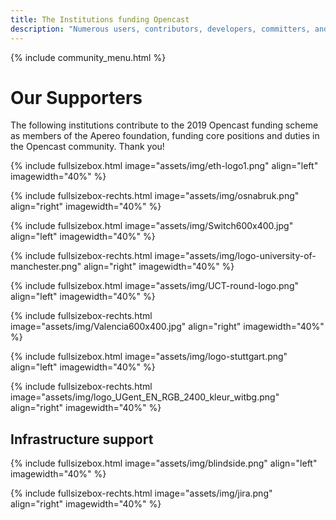 ```yaml
---
title: The Institutions funding Opencast
description: "Numerous users, contributors, developers, committers, and institutions are actively working to improve Opencast and keep the software and the community alive."
---
```

{% include community_menu.html %}

# Our Supporters
The following institutions contribute to the 2019 Opencast funding scheme as members of the Apereo foundation, funding core positions and duties in the Opencast community. Thank you!

{% include fullsizebox.html
image="assets/img/eth-logo1.png"
align="left"
imagewidth="40%"
%}

{% include fullsizebox-rechts.html
image="assets/img/osnabruk.png"
align="right"
imagewidth="40%"
%}

{% include fullsizebox.html
image="assets/img/Switch600x400.jpg"
align="left"
imagewidth="40%"
%}

{% include fullsizebox-rechts.html
image="assets/img/logo-university-of-manchester.png"
align="right"
imagewidth="40%"
%}

{% include fullsizebox.html
image="assets/img/UCT-round-logo.png"
align="left"
imagewidth="40%"
%}

{% include fullsizebox-rechts.html
image="assets/img/Valencia600x400.jpg"
align="right"
imagewidth="40%"
%}

{% include fullsizebox.html
image="assets/img/logo-stuttgart.png"
align="left"
imagewidth="40%"
%}

{% include fullsizebox-rechts.html
image="assets/img/logo_UGent_EN_RGB_2400_kleur_witbg.png"
align="right"
imagewidth="40%"
%}


## Infrastructure support

{% include fullsizebox.html
image="assets/img/blindside.png"
align="left"
imagewidth="40%"
%}

{% include fullsizebox-rechts.html
image="assets/img/jira.png"
align="right"
imagewidth="40%"
%}
